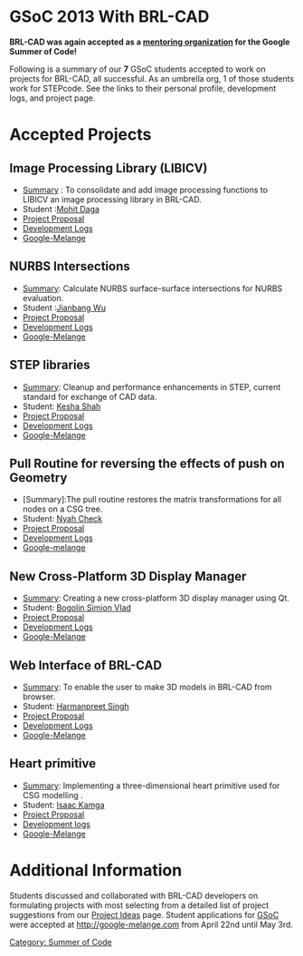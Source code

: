 # GSoC 2013 With BRL-CAD

**BRL-CAD was again accepted as a [mentoring
organization](http://www.google-melange.com/) for the Google Summer of
Code!**

Following is a summary of our **7** GSoC students accepted to work on
projects for BRL-CAD, all successful. As an umbrella org, 1 of those
students work for STEPcode. See the links to their personal profile,
development logs, and project page.

# Accepted Projects

## Image Processing Library (LIBICV)

-   [Summary](/wiki/Consolidate_image_processing) : To
    consolidate and add image processing functions to LIBICV an image
    processing library in BRL-CAD.
-   Student :[Mohit Daga](/wiki/user/Level_zero/index)
-   [Project Proposal](/wiki/user/Level_zero/proposal)
-   [Development Logs](/wiki/user/Level_zero/GSOC13/logs)
-   [Google-Melange](http://www.google-melange.com/gsoc/project/google/gsoc2013/zero_level/15001)

## NURBS Intersections

-   [Summary](/wiki/NURBS_Intersections): Calculate
    NURBS surface-surface intersections for NURBS evaluation.
-   Student :[Jianbang Wu](/wiki/user/Phoenix)
-   [Project Proposal](/wiki/user/Phoenix/GSoc2013/Proposal)
-   [Development Logs](/wiki/user/Phoenix/GSoc2013/Reports)
-   [Google-Melange](http://www.google-melange.com/gsoc/project/google/gsoc2013/phoenixyjll/40001)

## STEP libraries

-   [Summary](/wiki/STEP_Libraries): Cleanup and
    performance enhancements in STEP, current standard for exchange of
    CAD data.
-   Student: [Kesha Shah](/wiki/user/KeshaSShah/GSoC13)
-   [Project Proposal](/wiki/user/KeshaSShah/GSoC13/Priority2)
-   [Development Logs](/wiki/user/KeshaSShah/GSoC13/Reports)
-   [Google-Melange](http://www.google-melange.com/gsoc/project/google/gsoc2013/keshashah/42001)

## Pull Routine for reversing the effects of push on Geometry

-   \[Summary\]:The pull routine restores the matrix transformations for
    all nodes on a CSG tree.
-   Student: [Nyah Check](/wiki/user/NyahCh3ck20/GSoc2013)
-   [Project Proposal](/wiki/user/NyahCh3ck20/Proposal)
-   [Development Logs](/wiki/user/NyahCh3ck20/GSoc2013/Coding_Report)
-   [Google-melange](https://google-melange.appspot.com/gsoc/proposal/review/google/gsoc2013/ch3ck/1)

## New Cross-Platform 3D Display Manager

-   [Summary](New_Cross-Platform_3D_Display_Manager.md):
    Creating a new cross-platform 3D display manager using Qt.
-   Student: [Bogolin Simion Vlad](/wiki/user/Vladbogolin)
-   [Project Proposal](/wiki/user/Vladbogolin/Proposal/DisplayManager)
-   [Development Logs](/wiki/user/Vladbogolin/GSoC2013/Logs)
-   [Google-Melange](http://www.google-melange.com/gsoc/project/google/gsoc2013/vladbogolin/47001)

## Web Interface of BRL-CAD

-   [Summary](/wiki/user/Harman052/Proposal/WebInterface):
    To enable the user to make 3D models in BRL-CAD from browser.
-   Student: [Harmanpreet Singh](/wiki/user/Harman052)
-   [Project Proposal](/wiki/user/Harman052/Proposal/WebInterface)
-   [Development Logs](/wiki/user/Harman052/GSoc2013/Logs)
-   [Google-Melange](http://www.google-melange.com/gsoc/proposal/review/google/gsoc2013/harman052/15001)

## Heart primitive

-   [Summary](/wiki/user/Izak.md#PROJECT_SUMMARY):
    Implementing a three-dimensional heart primitive used for CSG
    modelling .
-   Student: [Isaac Kamga](/wiki/user/Izak)
-   [Project Proposal](/wiki/user/Izak.md#PROJECT_DESCRIPTION)
-   [Development logs](/wiki/user/Izak/GSOC_2013_logs)
-   [Google-Melange](http://www.google-melange.com/gsoc/project/google/gsoc2013/izak/21001)

# Additional Information

Students discussed and collaborated with BRL-CAD developers on
formulating projects with most selecting from a detailed list of project
suggestions from our [Project
Ideas](Google_Summer_of_Code/Project_Ideas.md) page. Student
applications for [GSoC](Google_Summer_of_Code.md) were accepted
at <http://google-melange.com> from April 22nd until May 3rd.

[Category: Summer of Code](Category:_Summer_of_Code.md)
